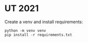 # UT 2021

Create a venv and install requirements:

```
python -m venv venv
pip install -r requirements.txt
```